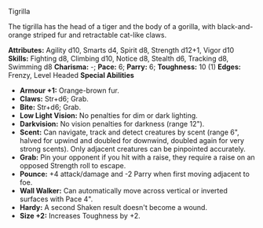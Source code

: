 Tigrilla

The tigrilla has the head of a tiger and the body of a gorilla, with
black-and-orange striped fur and retractable cat-like claws.

**Attributes:** Agility d10, Smarts d4, Spirit d8, Strength d12+1, Vigor
d10
**Skills:** Fighting d8, Climbing d10, Notice d8, Stealth d6, Tracking
d8, Swimming d8
**Charisma:** -; **Pace:** 6; **Parry:** 6; **Toughness:** 10 (1)
**Edges:** Frenzy, Level Headed
**Special Abilities**
- **Armour +1:** Orange-brown fur.
- **Claws:** Str+d6; Grab.
- **Bite:** Str+d6; Grab.
- **Low Light Vision:** No penalties for dim or dark lighting.
- **Darkvision:** No vision penalties for darkness (range 12").
- **Scent:** Can navigate, track and detect creatures by scent (range
6", halved for upwind and doubled for downwind, doubled again for very
strong scents). Only adjacent creatures can be pinpointed accurately.
- **Grab:** Pin your opponent if you hit with a raise, they require a
raise on an opposed Strength roll to escape.
- **Pounce:** +4 attack/damage and -2 Parry when first moving adjacent
to foe.
- **Wall Walker:** Can automatically move across vertical or inverted
surfaces with Pace 4".
- **Hardy:** A second Shaken result doesn't become a wound.
- **Size +2:** Increases Toughness by +2.

